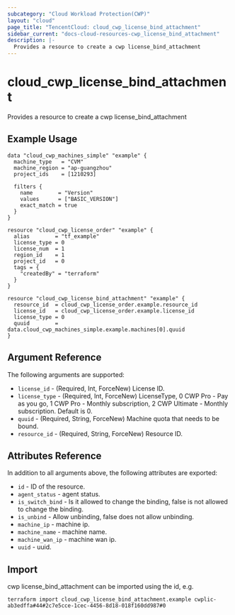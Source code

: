 ```yaml
---
subcategory: "Cloud Workload Protection(CWP)"
layout: "cloud"
page_title: "TencentCloud: cloud_cwp_license_bind_attachment"
sidebar_current: "docs-cloud-resources-cwp_license_bind_attachment"
description: |-
  Provides a resource to create a cwp license_bind_attachment
---
```


# cloud_cwp_license_bind_attachment

Provides a resource to create a cwp license_bind_attachment

## Example Usage

```hcl
data "cloud_cwp_machines_simple" "example" {
  machine_type   = "CVM"
  machine_region = "ap-guangzhou"
  project_ids    = [1210293]

  filters {
    name        = "Version"
    values      = ["BASIC_VERSION"]
    exact_match = true
  }
}

resource "cloud_cwp_license_order" "example" {
  alias        = "tf_example"
  license_type = 0
  license_num  = 1
  region_id    = 1
  project_id   = 0
  tags = {
    "createdBy" = "terraform"
  }
}

resource "cloud_cwp_license_bind_attachment" "example" {
  resource_id  = cloud_cwp_license_order.example.resource_id
  license_id   = cloud_cwp_license_order.example.license_id
  license_type = 0
  quuid        = data.cloud_cwp_machines_simple.example.machines[0].quuid
}
```

## Argument Reference

The following arguments are supported:

* `license_id` - (Required, Int, ForceNew) License ID.
* `license_type` - (Required, Int, ForceNew) LicenseType, 0 CWP Pro - Pay as you go, 1 CWP Pro - Monthly subscription, 2 CWP Ultimate - Monthly subscription. Default is 0.
* `quuid` - (Required, String, ForceNew) Machine quota that needs to be bound.
* `resource_id` - (Required, String, ForceNew) Resource ID.

## Attributes Reference

In addition to all arguments above, the following attributes are exported:

* `id` - ID of the resource.
* `agent_status` - agent status.
* `is_switch_bind` - Is it allowed to change the binding, false is not allowed to change the binding.
* `is_unbind` - Allow unbinding, false does not allow unbinding.
* `machine_ip` - machine ip.
* `machine_name` - machine name.
* `machine_wan_ip` - machine wan ip.
* `uuid` - uuid.


## Import

cwp license_bind_attachment can be imported using the id, e.g.

```
terraform import cloud_cwp_license_bind_attachment.example cwplic-ab3edffa#44#2c7e5cce-1cec-4456-8d18-018f160dd987#0
```

